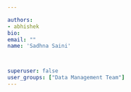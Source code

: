 ```yaml
---

authors:
- abhishek
bio: 
email: ""
name: 'Sadhna Saini'



superuser: false
user_groups: ["Data Management Team"]
---
```



